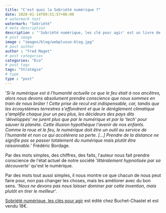 ```yaml
---
title: "C'est quoi la Sobriété numérique ?"
date: 2020-01-14T09:51:57+06:00
# watermark text
watermark: "Sobriété"
# meta description
description : "'Sobriété numérique, les clé pour agir' est un livre de Frédéric Bordage, expert en ce domaine."
# post image
image : "images/blog/webplusun-blog.jpg"
# post author
author : "Fred Maget"
# post categories
categories: "Éco"
# post tags
tags: "Stratégie"
# type
type : "post"
---
```


'_Si le numérique est à l'humanité actuelle ce que le feu était à nos ancêtres, alors nous devons absolument prendre conscience que nous sommes en train de nous brûler ! Cette prise de recul est indispensable, car, tandis que les écosystèmes terrestres s'effondrent et que le dérèglement climatique s'amplifie chaque jour un peu plus, les décideurs des pays dits 'développés' ne jurent plus que par le numérique et par la 'tech' pour sauver la planète. Cette illusion hypothèque l'avenir de nos enfants.
Comme la roue et le feu, le numérique doit être un outil au service de l'humanité et non ce qui accélérera sa perte. \[…\] Prendre de la distance ne signifie pas se passer totalement du numérique mais plutôt être raisonnable._' Frédéric Bordage.

Par des mots simples, des chiffres, des faits, l'auteur nous fait prendre conscience de l'état actuel de notre société '_littéralement hypnotisée par sa découverte_' qu'est le numérique.

Par des mots tout aussi simples, il nous montre ce que chacun de nous peut faire pour, non pas changer les choses, mais les améliorer avec du bon sens. '_Nous ne devons pas nous laisser dominer par cette invention, mais plutôt en tirer le meilleur_'.

[Sobriété numérique, les clés pour agir](https://www.greenit.fr/2019/09/10/sobriete-numerique-les-cles-pour-agir/) est édité chez Buchet-Chastel et est vendu 18€.